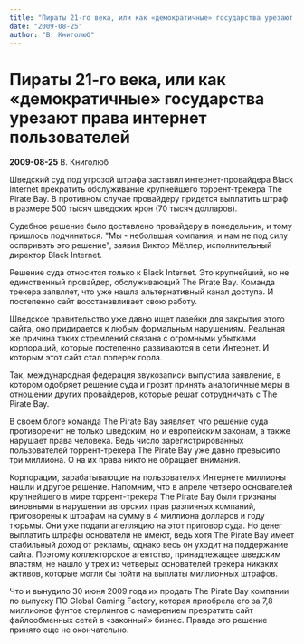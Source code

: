 ```yaml
---
title: "Пираты 21-го века, или как «демократичные» государства урезают права интернет пользователей"
date: "2009-08-25"
author: "В. Книголюб"
---
```


# Пираты 21-го века, или как «демократичные» государства урезают права интернет пользователей

**2009-08-25** В. Книголюб

Шведский суд под угрозой штрафа заставил интернет-провайдера Black Internet прекратить обслуживание крупнейшего торрент-трекера The Pirate Bay. В противном случае провайдеру придется выплатить штраф в размере 500 тысяч шведских крон (70 тысяч долларов).

Судебное решение было доставлено провайдеру в понедельник, и тому пришлось подчиниться. "Мы - небольшая компания, и нам не под силу оспаривать это решение", заявил Виктор Мёллер, исполнительный директор Black Internet.

Решение суда относится только к Black Internet. Это крупнейший, но не единственный провайдер, обслуживающий The Pirate Bay. Команда трекера заявляет, что уже нашла альтернативный канал доступа. И постепенно сайт восстанавливает свою работу.

Шведское правительство уже давно ищет лазейки для закрытия этого сайта, оно придирается к любым формальным нарушениям. Реальная же причина таких стремлений связана с огромными убытками корпораций, которые постепенно развиваются в сети Интернет. И которым этот сайт стал поперек горла.

Так, международная федерация звукозаписи выпустила заявление, в котором одобряет решение суда и грозит принять аналогичные меры в отношении других провайдеров, которые решат сотрудничать с The Pirate Bay.

В своем блоге команда The Pirate Bay заявляет, что решение суда противоречит не только шведским, но и европейским законам, а также нарушает права человека. Ведь число зарегистрированных пользователей торрент-трекера The Pirate Bay уже давно превысило три миллиона. О на их права никто не обращает внимания.

Корпорации, зарабатывающие на пользователях Интернете миллионы нашли и другое решение. Напомним, что в апреле четверо основателей крупнейшего в мире торрент-трекера The Pirate Bay были признаны виновными в нарушении авторских прав различных компаний, приговорены к штрафам на сумму в 4 миллиона долларов и году тюрьмы. Они уже подали апелляцию на этот приговор суда. Но денег выплатить штрафы основатели не имеют, ведь хотя The Pirate Bay имеет стабильный доход от рекламы, однако весь он уходит на поддержание сайта. Поэтому коллекторское агентство, принадлежащее шведским властям, не нашло у трех из четверых основателей трекера никаких активов, которые могли бы пойти на выплаты миллионных штрафов.

Что и вынудило 30 июня 2009 года их продать The Pirate Bay компании по выпуску ПО Global Gaming Factory, которая приобрела его за 7,8 миллионов фунтов стерлингов с намерением превратить сайт файлообменных сетей в «законный» бизнес. Правда это решение принято еще не окончательно.